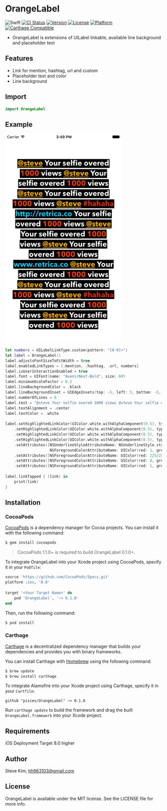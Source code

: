 # OrangeLabel

![Swift](https://img.shields.io/badge/Swift-3.1-orange.svg)
[![CI Status](http://img.shields.io/travis/pisces/OrangeLabel.svg?style=flat)](https://travis-ci.org/pisces/OrangeLabel)
[![Version](https://img.shields.io/cocoapods/v/OrangeLabel.svg?style=flat)](http://cocoapods.org/pods/OrangeLabel)
[![License](https://img.shields.io/cocoapods/l/OrangeLabel.svg?style=flat)](http://cocoapods.org/pods/OrangeLabel)
[![Platform](https://img.shields.io/cocoapods/p/OrangeLabel.svg?style=flat)](http://cocoapods.org/pods/OrangeLabel)
[![Carthage Compatible](https://img.shields.io/badge/Carthage-compatible-4BC51D.svg?style=flat)](https://github.com/Carthage/Carthage)

- OrangeLabel is extensions of UILabel linkable, available line background and placeholder text

## Features
- Link for mention, hashtag, url and custom
- Placeholder text and color
- Line background

## Import

```swift
import OrangeLabel
```

## Example
<img src="Screenshot/ss_01.png" width="375" />

```swift
let numbers = UILabelLinkType.custom(pattern: "[0-9]+")
let label = OrangeLabel()
label.adjustsFontSizeToFitWidth = true
label.enabledLinkTypes = [.mention, .hashtag, .url, numbers]
label.isUserInteractionEnabled = true
label.font = UIFont(name: "AvenirNext-Bold", size: 60)
label.minimumScaleFactor = 0.2
label.lineBackgroundColor = .black
label.lineBackgroundInset = UIEdgeInsets(top: -5, left: 5, bottom: -5, right: 5)
label.numberOfLines = 0
label.text = "@steve Your selfie overed 1000 views @steve Your selfie overed 1000 views @steve Your selfie overed 1000 views @steve #hahaha http://retrica.co Your selfie overed 1000 views @steve Your selfie overed 1000 views @steve Your selfie overed 1000 views www.retrica.co @steve Your selfie overed 1000 views @steve Your selfie overed 1000 views @steve #hahaha Your selfie overed 1000 views @steve Your selfie overed 1000 views"
label.textAlignment = .center
label.textColor = .white

label.setHighlightedLinkColor(UIColor.white.withAlphaComponent(0.5), type: .mention)
    .setHighlightedLinkColor(UIColor.white.withAlphaComponent(0.5), type: .hashtag)
    .setHighlightedLinkColor(UIColor.white.withAlphaComponent(0.5), type: .url)
    .setHighlightedLinkColor(UIColor.white.withAlphaComponent(0.5), type: numbers)
    .setAttributes([NSUnderlineStyleAttributeName: NSUnderlineStyle.styleSingle.rawValue,
                    NSForegroundColorAttributeName: UIColor(red: 1, green: 185/255, blue: 0, alpha: 1)], type: .mention)
    .setAttributes([NSForegroundColorAttributeName: UIColor(red: 225/255, green: 66/255, blue: 16/255, alpha: 1)], type: .hashtag)
    .setAttributes([NSForegroundColorAttributeName: UIColor(red: 0, green: 204/255, blue: 238/255, alpha: 1)], type: .url)
    .setAttributes([NSForegroundColorAttributeName: UIColor(red: 1, green: 85/255, blue: 0, alpha: 1)], type: numbers)

label.linkTapped { (link) in
    print(link)
}
```

## Installation

### CocoaPods

[CocoaPods](http://cocoapods.org) is a dependency manager for Cocoa projects. You can install it with the following command:

```bash
$ gem install cocoapods
```

> CocoaPods 1.1.0+ is required to build OrangeLabel 0.1.0+.

To integrate OrangeLabel into your Xcode project using CocoaPods, specify it in your `Podfile`:

```ruby
source 'https://github.com/CocoaPods/Specs.git'
platform :ios, '8.0'

target '<Your Target Name>' do
    pod 'OrangeLabel', '~> 0.1.0'
end
```

Then, run the following command:

```bash
$ pod install
```

### Carthage

[Carthage](https://github.com/Carthage/Carthage) is a decentralized dependency manager that builds your dependencies and provides you with binary frameworks.

You can install Carthage with [Homebrew](http://brew.sh/) using the following command:

```bash
$ brew update
$ brew install carthage
```

To integrate Alamofire into your Xcode project using Carthage, specify it in your `Cartfile`:

```ogdl
github "pisces/OrangeLabel" ~> 0.1.0
```

Run `carthage update` to build the framework and drag the built `OrangeLabel.framework` into your Xcode project.

## Requirements

iOS Deployment Target 8.0 higher

## Author

Steve Kim, hh963103@gmail.com

## License

OrangeLabel is available under the MIT license. See the LICENSE file for more info.
